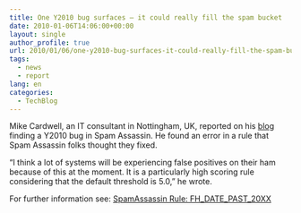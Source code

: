 ```yaml
---
title: One Y2010 bug surfaces – it could really fill the spam bucket
date: 2010-01-06T14:06:00+00:00
layout: single
author_profile: true
url: 2010/01/06/one-y2010-bug-surfaces-it-could-really-fill-the-spam-bucket/
tags:
  - news
  - report
lang: en
categories: 
  - TechBlog
---
```

Mike Cardwell, an IT consultant in Nottingham, UK, reported on his [blog](https://secure.grepular.com/blog/index.php/2010/01/01/spamassassin-2010-bug/) finding a Y2010 bug in Spam Assassin. He found an error in a rule that Spam Assassin folks thought they fixed.

“I think a lot of systems will be experiencing false positives on their ham because of this at the moment. It is a particularly high scoring rule considering that the default threshold is 5.0,” he wrote.

For further information see: [SpamAssassin Rule: FH\_DATE\_PAST_20XX](http://wiki.apache.org/spamassassin/Rules/FH_DATE_PAST_20XX)
